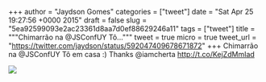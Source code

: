 
+++
author = "Jaydson Gomes"
categories = ["tweet"]
date = "Sat Apr 25 19:27:56 +0000 2015"
draft = false
slug = "5ea92599093e2ac23361d8aa7d0ef88629246a11"
tags = ["tweet"]
title = """Chimarrão na @JSConfUY Tô..."""
tweet = true
micro = true
tweet_url = "https://twitter.com/jaydson/status/592047409678671872"
+++
Chimarrão na @JSConfUY Tô em casa :) Thanks @iamcherta http://t.co/KejZdMmIad

![](/images/tweet-media/592047409678671872-CDdf97AXIAArJeU.jpg)